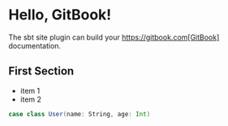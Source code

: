 # Hello, GitBook!

The sbt site plugin can build your https://gitbook.com[GitBook] documentation.

## First Section

 - item 1
 - item 2

```scala
case class User(name: String, age: Int)
```
